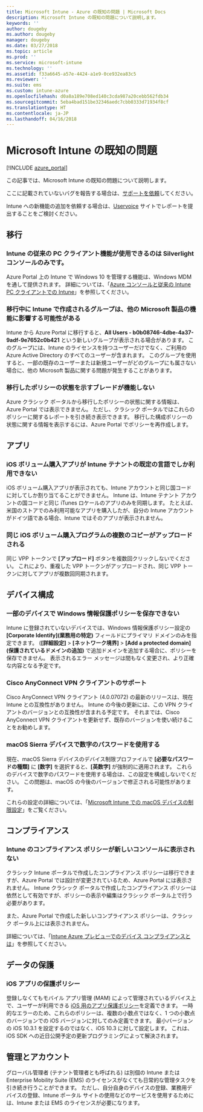 ```yaml
---
title: Microsoft Intune - Azure の既知の問題 | Microsoft Docs
description: Microsoft Intune の既知の問題について説明します。
keywords: ''
author: dougeby
ms.author: dougeby
manager: dougeby
ms.date: 03/27/2018
ms.topic: article
ms.prod: ''
ms.service: microsoft-intune
ms.technology: ''
ms.assetid: f33a6645-a57e-4424-a1e9-0ce932ea83c5
ms.reviewer: ''
ms.suite: ems
ms.custom: intune-azure
ms.openlocfilehash: d0a8a189e708ed140c3cda987a20cebb562fdb34
ms.sourcegitcommit: 5eba4bad151be32346aedc7cbb0333d71934f8cf
ms.translationtype: HT
ms.contentlocale: ja-JP
ms.lasthandoff: 04/16/2018
---
```

# <a name="known-issues-in-microsoft-intune"></a>Microsoft Intune の既知の問題


[!INCLUDE [azure_portal](./includes/azure_portal.md)]

この記事では、Microsoft Intune の既知の問題について説明します。

ここに記載されていないバグを報告する場合は、[サポートを依頼](get-support.md)してください。

Intune への新機能の追加を依頼する場合は、[Uservoice](https://microsoftintune.uservoice.com/forums/291681-ideas/category/189016-azure-admin-console) サイトでレポートを提出することをご検討ください。

## <a name="migration"></a>移行

### <a name="intune-legacy-pc-client-features-are-only-available-in-the-silverlight-console"></a>Intune の従来の PC クライアント機能が使用できるのは Silverlight コンソールのみです。

Azure Portal 上の Intune で Windows 10 を管理する機能は、Windows MDM を通して提供されます。 詳細については、「[Azure コンソールと従来の Intune PC クライアントでの Intune](https://docs.microsoft.com/intune-classic/deploy-use/intune-on-azure)」を参照してください。

### <a name="groups-created-by-intune-during-migration-might-affect-functionality-of-other-microsoft-products"></a>移行中に Intune で作成されるグループは、他の Microsoft 製品の機能に影響する可能性がある

Intune から Azure Portal に移行すると、**All Users - b0b08746-4dbe-4a37-9adf-9e7652c0b421** という新しいグループが表示される場合があります。 このグループには、Intune のライセンスを持つユーザーだけでなく、ご利用の Azure Active Directory のすべてのユーザーが含まれます。 このグループを使用すると、一部の既存のユーザーまたは新規ユーザーがどのグループにも属さない場合に、他の Microsoft 製品に関する問題が発生することがあります。

### <a name="status-blades-for-migrated-policies-do-not-work"></a>移行したポリシーの状態を示すブレードが機能しない

Azure クラシック ポータルから移行したポリシーの状態に関する情報は、Azure Portal では表示できません。 ただし、クラシック ポータルではこれらのポリシーに関するレポートを引き続き表示できます。 移行した構成ポリシーの状態に関する情報を表示するには、Azure Portal でポリシーを再作成します。

## <a name="apps"></a>アプリ

### <a name="ios-volume-purchased-apps-only-available-in-default-intune-tenant-language"></a>iOS ボリューム購入アプリが Intune テナントの既定の言語でしか利用できない
iOS ボリューム購入アプリが表示されても、Intune アカウントと同じ国コードに対してしか割り当てることができません。 Intune は、Intune テナント アカウントの国コードと同じ iTunes ロケールのアプリのみを同期します。 たとえば、米国のストアでのみ利用可能なアプリを購入したが、自分の Intune アカウントがドイツ語である場合、Intune ではそのアプリが表示されません。

### <a name="multiple-copies-of-the-same-ios-volume-purchase-program-are-uploaded"></a>同じ iOS ボリューム購入プログラムの複数のコピーがアップロードされる
同じ VPP トークンで **[アップロード]** ボタンを複数回クリックしないでください。 これにより、重複した VPP トークンがアップロードされ、同じ VPP トークンに対してアプリが複数回同期されます。


<!-- ## Groups -->

## <a name="device-configuration"></a>デバイス構成

### <a name="you-cannot-save-a-windows-information-protection-policy-for-some-devices"></a>一部のデバイスで Windows 情報保護ポリシーを保存できない

Intune に登録されていないデバイスでは、Windows 情報保護ポリシー設定の **[Corporate Identify]\(業務用の特定\)** フィールドにプライマリ ドメインのみを指定できます。
(**[詳細設定]** > **[ネットワーク境界]** > **[Add a protected domain]\(保護されているドメインの追加\)** で追加ドメインを追加する場合に、ポリシーを保存できません。 表示されるエラー メッセージは間もなく変更され、より正確な内容となる予定です。

### <a name="cisco-anyconnect-vpn-client-support"></a>Cisco AnyConnect VPN クライアントのサポート
Cisco AnyConnect VPN クライアント (4.0.07072) の最新のリリースは、現在 Intune との互換性がありません。 Intune の今後の更新には、この VPN クライアントのバージョンとの互換性が含まれる予定です。 それまでは、Cisco AnyConnect VPN クライアントを更新せず、既存のバージョンを使い続けることをお勧めします。


### <a name="using-the-numeric-password-type-with-macos-sierra-devices"></a>macOS Sierra デバイスで数字のパスワードを使用する

現在、macOS Sierra デバイスのデバイス制限プロファイルで **[必要なパスワードの種類]** に **[数字]** を選択すると、**[英数字]** が強制的に適用されます。 これらのデバイスで数字のパスワードを使用する場合は、この設定を構成しないでください。
この問題は、macOS の今後のバージョンで修正される可能性があります。

これらの設定の詳細については、「[Microsoft Intune での macOS デバイスの制限設定](device-restrictions-macos.md)」をご覧ください。

## <a name="compliance"></a>コンプライアンス

### <a name="compliance-policies-from-intune-do-not-show-up-in-new-console"></a>Intune のコンプライアンス ポリシーが新しいコンソールに表示されない

クラシック Intune ポータルで作成したコンプライアンス ポリシーは移行できますが、Azure Portal では設計が変更されているため、Azure Portal には表示されません。 Intune クラシック ポータルで作成したコンプライアンス ポリシーは依然として有効ですが、ポリシーの表示や編集はクラシック ポータル上で行う必要があります。

また、Azure Portal で作成した新しいコンプライアンス ポリシーは、クラシック ポータル上には表示されません。

詳細については、「[Intune Azure プレビューでのデバイス コンプライアンスとは](device-compliance.md)」を参照してください。

<!-- ## Enrollment -->


## <a name="data-protection"></a>データの保護

### <a name="ios-app-protection-policies"></a>iOS アプリの保護ポリシー

登録しなくてもモバイル アプリ管理 (MAM) によって管理されているデバイス上で、ユーザーが利用できる [iOS 用のアプリ保護ポリシー](app-protection-policy-settings-ios.md)を定義できます。 一時的なエラーのため、これらのポリシーは、複数の小数点ではなく、1 つの小数点のバージョンでの iOS バージョンに対してのみ定義できます。 最小バージョンの iOS 10.3.1 を設定するのではなく、iOS 10.3 に対して設定します。 これは、iOS SDK への近日公開予定の更新プログラミングによって解決されます。


## <a name="administration-and-accounts"></a>管理とアカウント

グローバル管理者 (テナント管理者とも呼ばれる) は別個の Intune または Enterprise Mobility Suite (EMS) のライセンスがなくても日常的な管理タスクを引き続き行うことができます。 ただし、自分自身のデバイスの登録、業務用デバイスの登録、Intune ポータル サイトの使用などのサービスを使用するためには、Intune または EMS のライセンスが必要になります。

<!-- ## Additional items -->
